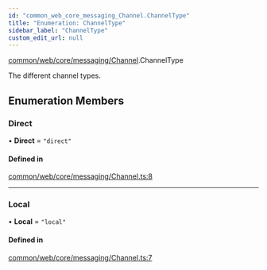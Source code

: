 ```yaml
---
id: "common_web_core_messaging_Channel.ChannelType"
title: "Enumeration: ChannelType"
sidebar_label: "ChannelType"
custom_edit_url: null
---
```


[common/web/core/messaging/Channel](../modules/common_web_core_messaging_Channel.md).ChannelType

The different channel types.

## Enumeration Members

### Direct

• **Direct** = ``"direct"``

#### Defined in

[common/web/core/messaging/Channel.ts:8](https://github.com/Soroush9978/rds-ng/blob/165bdc6/src/common/web/core/messaging/Channel.ts#L8)

___

### Local

• **Local** = ``"local"``

#### Defined in

[common/web/core/messaging/Channel.ts:7](https://github.com/Soroush9978/rds-ng/blob/165bdc6/src/common/web/core/messaging/Channel.ts#L7)
